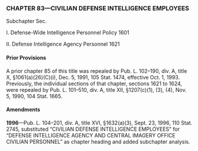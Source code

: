 ### **CHAPTER 83—CIVILIAN DEFENSE INTELLIGENCE EMPLOYEES** ###

Subchapter Sec.

I. Defense-Wide Intelligence Personnel Policy 1601

II. Defense Intelligence Agency Personnel 1621

#### Prior Provisions ####

A prior chapter 85 of this title was repealed by Pub. L. 102–190, div. A, title X, §1061(a)(26)(C)(i), Dec. 5, 1991, 105 Stat. 1474, effective Oct. 1, 1993. Previously, the individual sections of that chapter, sections 1621 to 1624, were repealed by Pub. L. 101–510, div. A, title XII, §1207(c)(1), (3), (4), Nov. 5, 1990, 104 Stat. 1665.

#### Amendments ####

**1996**—Pub. L. 104–201, div. A, title XVI, §1632(a)(3), Sept. 23, 1996, 110 Stat. 2745, substituted “CIVILIAN DEFENSE INTELLIGENCE EMPLOYEES” for “DEFENSE INTELLIGENCE AGENCY AND CENTRAL IMAGERY OFFICE CIVILIAN PERSONNEL” as chapter heading and added subchapter analysis.